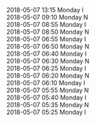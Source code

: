 2018-05-07 13:15 Monday  I  
2018-05-07 09:10 Monday  N  
2018-05-07 08:55 Monday  I  
2018-05-07 08:50 Monday  N  
2018-05-07 06:55 Monday  I  
2018-05-07 06:50 Monday  N  
2018-05-07 06:40 Monday  I  
2018-05-07 06:30 Monday  N  
2018-05-07 06:25 Monday  I  
2018-05-07 06:20 Monday  N  
2018-05-07 06:10 Monday  I  
2018-05-07 05:55 Monday  N  
2018-05-07 05:40 Monday  I  
2018-05-07 05:35 Monday  N  
2018-05-07 05:25 Monday  I  
